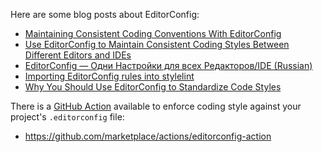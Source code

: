 Here are some blog posts about EditorConfig:

- [Maintaining Consistent Coding Conventions With EditorConfig](http://treyhunner.com/2012/02/editorconfig/)
- [Use EditorConfig to Maintain Consistent Coding Styles Between Different Editors and IDEs](http://www.topbug.net/blog/2012/03/14/use-editorconfig-to-maintain-consistent-coding-styles-between-different-editors-and-ides/)
- [EditorConfig — Одни Настройки для всех Редакторов/IDE (Russian)](http://habrahabr.ru/post/220131/)
- [Importing EditorConfig rules into stylelint](https://gist.github.com/MatthiasWinkelmann/e9c191bccef7269c14724fd14d137b6f)
- [Why You Should Use EditorConfig to Standardize Code Styles](https://www.freecodecamp.org/news/how-to-use-editorconfig-to-standardize-code-styles/)

There is a [GitHub Action](https://github.com/features/actions) available to enforce coding style against your project's `.editorconfig` file:

- https://github.com/marketplace/actions/editorconfig-action